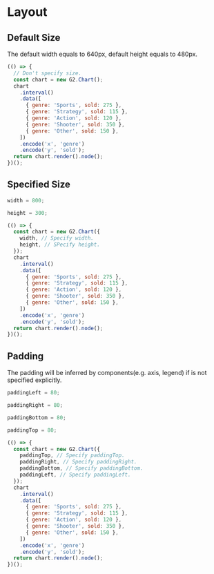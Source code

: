 # Layout

## Default Size

The default width equals to 640px, default height equals to 480px.

```js | dom
(() => {
  // Don't specify size.
  const chart = new G2.Chart();
  chart
    .interval()
    .data([
      { genre: 'Sports', sold: 275 },
      { genre: 'Strategy', sold: 115 },
      { genre: 'Action', sold: 120 },
      { genre: 'Shooter', sold: 350 },
      { genre: 'Other', sold: 150 },
    ])
    .encode('x', 'genre')
    .encode('y', 'sold');
  return chart.render().node();
})();
```

## Specified Size

```js | range "pin: false; min: 300; max: 1000"
width = 800;
```

```js | range "pin: false; min: 100; max: 500"
height = 300;
```

```js | dom
(() => {
  const chart = new G2.Chart({
    width, // Specify width.
    height, // SPecify height.
  });
  chart
    .interval()
    .data([
      { genre: 'Sports', sold: 275 },
      { genre: 'Strategy', sold: 115 },
      { genre: 'Action', sold: 120 },
      { genre: 'Shooter', sold: 350 },
      { genre: 'Other', sold: 150 },
    ])
    .encode('x', 'genre')
    .encode('y', 'sold');
  return chart.render().node();
})();
```

## Padding

The padding will be inferred by components(e.g. axis, legend) if is not specified explicitly.

```js | range "pin: false; min: 0; max: 120"
paddingLeft = 80;
```

```js | range "pin: false; min: 0; max: 120"
paddingRight = 80;
```

```js | range "pin: false; min: 0; max: 120"
paddingBottom = 80;
```

```js | range "pin: false; min: 0; max: 120"
paddingTop = 80;
```

```js | dom
(() => {
  const chart = new G2.Chart({
    paddingTop, // Specify paddingTop.
    paddingRight, // Specify paddingRight.
    paddingBottom, // Specify paddingBottom.
    paddingLeft, // Specify paddingLeft.
  });
  chart
    .interval()
    .data([
      { genre: 'Sports', sold: 275 },
      { genre: 'Strategy', sold: 115 },
      { genre: 'Action', sold: 120 },
      { genre: 'Shooter', sold: 350 },
      { genre: 'Other', sold: 150 },
    ])
    .encode('x', 'genre')
    .encode('y', 'sold');
  return chart.render().node();
})();
```
